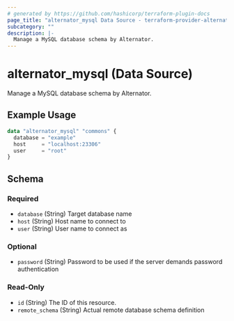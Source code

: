 ```yaml
---
# generated by https://github.com/hashicorp/terraform-plugin-docs
page_title: "alternator_mysql Data Source - terraform-provider-alternator"
subcategory: ""
description: |-
  Manage a MySQL database schema by Alternator.
---
```


# alternator_mysql (Data Source)

Manage a MySQL database schema by Alternator.

## Example Usage

```terraform
data "alternator_mysql" "commons" {
  database = "example"
  host     = "localhost:23306"
  user     = "root"
}
```

<!-- schema generated by tfplugindocs -->
## Schema

### Required

- `database` (String) Target database name
- `host` (String) Host name to connect to
- `user` (String) User name to connect as

### Optional

- `password` (String) Password to be used if the server demands password authentication

### Read-Only

- `id` (String) The ID of this resource.
- `remote_schema` (String) Actual remote database schema definition


